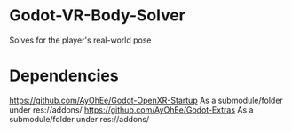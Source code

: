 # Godot-VR-Body-Solver
 Solves for the player's real-world pose

# Dependencies
 https://github.com/AyOhEe/Godot-OpenXR-Startup As a submodule/folder under res://addons/
 https://github.com/AyOhEe/Godot-Extras As a submodule/folder under res://addons/
